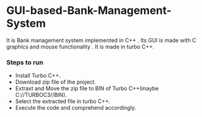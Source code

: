 # GUI-based-Bank-Management-System
It is Bank management system  implemented in C++ . Its GUI is made with C graphics and mouse functionality . It is made in turbo C++.

### Steps to run 
- Install Turbo C++.
- Download zip file of the project.
- Extraxt and Move the zip file to BIN of Turbo C++(maybe C://TURBOC3//BIN).
- Select the extracted file in turbo C++.
- Execute the code and comprehend accordingly.


